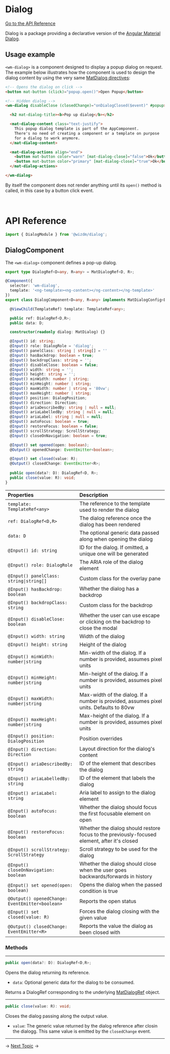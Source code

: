 <!-- toc: reference.json -->

# Dialog 
[Go to the API Reference](docs/dialog#api-reference)

Dialog is a package providing a declarative version of the [Angular Material Dialog](https://material.angular.io/components/dialog/api). 

## Usage example
`<wm-dialog>` is a component designed to display a popup dialog on request. The example below illustrates how the component is used to design the dialog content by using the very same [MatDialog directives](https://material.angular.io/components/dialog/api#directives): 

```html
<!-- Opens the dialog on click -->
<button mat-button (click)="popup.open()">Open Popup</button>

<!-- Hidden dialog -->
<wm-dialog disableClose (closedChange)="onDialogClosed($event)" #popup>

  <h2 mat-dialog-title><b>Pop up dialog</b></h2>

  <mat-dialog-content class="text-justify">
    This popup dialog template is part of the AppComponent.
    There's no need of creating a component or a template on purpose
    for a dialog to work anymore.
  </mat-dialog-content>

  <mat-dialog-actions align="end">
    <button mat-button color="warn" [mat-dialog-close]="false">Ok</button>
    <button mat-button color="primary" [mat-dialog-close]="true">Ok</button>
  </mat-dialog-actions>

</wm-dialog>
```
By itself the component does not render anything until its `open()` method is called, in this case by a button click event. 

&nbsp;  

# API Reference 
```typescript
import { DialogModule } from '@wizdm/dialog';
```
## DialogComponent
The `<wm-dialog>` component defines a pop-up dialog.

```typescript
export type DialogRef<D=any, R=any> = MatDialogRef<D, R>;

@Component({
  selector: 'wm-dialog',
  template: '<ng-template><ng-content></ng-content></ng-template>'
})
export class DialogComponent<D=any, R=any> implements MatDialogConfig<D> {

  @ViewChild(TemplateRef) template: TemplateRef<any>;

  public ref: DialogRef<D,R>;
  public data: D;

  constructor(readonly dialog: MatDialog) {}

  @Input() id: string;
  @Input() role: DialogRole = 'dialog';
  @Input() panelClass: string | string[] = ''
  @Input() hasBackdrop: boolean = true;
  @Input() backdropClass: string = '';
  @Input() disableClose: boolean = false;
  @Input() width: string = '';
  @Input() height: string = '';
  @Input() minWidth: number | string;
  @Input() minHeight: number | string;
  @Input() maxWidth: number | string = '80vw';
  @Input() maxHeight: number | string;
  @Input() position: DialogPosition;
  @Input() direction: Direction;
  @Input() ariaDescribedBy: string | null = null;
  @Input() ariaLabelledBy: string | null = null;
  @Input() ariaLabel: string | null = null;
  @Input() autoFocus: boolean = true;
  @Input() restoreFocus: boolean = false;
  @Input() scrollStrategy: ScrollStrategy;
  @Input() closeOnNavigation: boolean = true;

  @Input() set opened(open: boolean);  
  @Output() openedChange: EventEmitter<boolean>;

  @Input() set closed(value: R);  
  @Output() closedChange: EventEmitter<R>; 
  
  public open(data?: D): DialogRef<D, R>;
  public close(value: R): void;
}
```

|**Properties**|**Description**|
|:--|:--|
|`template: TemplateRef<any>`|The reference to the template used to render the dialog|
|`ref: DialogRef<D,R>`|The dialog reference once the dialog has been rendered|
|`data: D`|The optional generic data passed along when opening the dialog|
|`@Input() id: string`|ID for the dialog. If omitted, a unique one will be generated|
|`@Input() role: DialogRole`|The ARIA role of the dialog element|
|`@Input() panelClass: string\|string[]`|Custom class for the overlay pane|
|`@Input() hasBackdrop: boolean`|Whether the dialog has a backdrop|
|`@Input() backdropClass: string`|Custom class for the backdrop|
|`@Input() disableClose: boolean`|Whether the user can use escape or clicking on the backdrop to close the modal|  
|`@Input() width: string`|Width of the dialog|  
|`@Input() height: string`|Height of the dialog|
|`@Input() minWidth: number\|string`|Min-width of the dialog. If a number is provided, assumes pixel units|
|`@Input() minHeight: number\|string`|Min-height of the dialog. If a number is provided, assumes pixel units|
|`@Input() maxWidth: number\|string`|Max-width of the dialog. If a number is provided, assumes pixel units. Defaults to 80vw|
|`@Input() maxHeight: number\|string`|Max-height of the dialog. If a number is provided, assumes pixel units|
|`@Input() position: DialogPosition`|Position overrides|
|`@Input() direction: Direction`|Layout direction for the dialog's content|
|`@Input() ariaDescribedBy: string`|ID of the element that describes the dialog|
|`@Input() ariaLabelledBy: string`|ID of the element that labels the dialog|
|`@Input() ariaLabel: string`|Aria label to assign to the dialog element|
|`@Input() autoFocus: boolean`|Whether the dialog should focus the first focusable element on open|
|`@Input() restoreFocus: boolean`|Whether the dialog should restore focus to the previously-focused element, after it's closed|
|`@Input() scrollStrategy: ScrollStrategy`|Scroll strategy to be used for the dialog|
|`@Input() closeOnNavigation: boolean`|Whether the dialog should close when the user goes backwards/forwards in history|
|`@Input() set opened(open: boolean)`|Opens the dialog when the passed condition is true|
|`@Output() openedChange: EventEmitter<boolean>`|Reports the open status|
|`@Input() set closed(value: R)`|Forces the dialog closing with the given value|
|`@Output() closedChange: EventEmitter<R>`|Reports the value the dialog as been closed with| 


### Methods 

---

```typescript
public open(data?: D): DialogRef<D,R>;
```
Opens the dialog returning its reference.
* `data`: Optional generic data for the dialog to be consumed.

Returns a DialogRef corresponding to the underlying [MatDialogRef](https://material.angular.io/components/dialog/api#MatDialogRef) object. 

---

```typescript
public close(value: R): void;
```
Closes the dialog passing along the output value.
* `value`: The generic value returned by the dialog reference after closin the dialogg. This same value is emitted by the `closedChange` event.

---
->
[Next Topic](docs/toc?go=next) 
->
